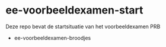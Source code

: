 # ee-voorbeeldexamen-start

Deze repo bevat de startsituatie van het voorbeeldexamen PRB

- ee-voorbeeldexamen-broodjes

